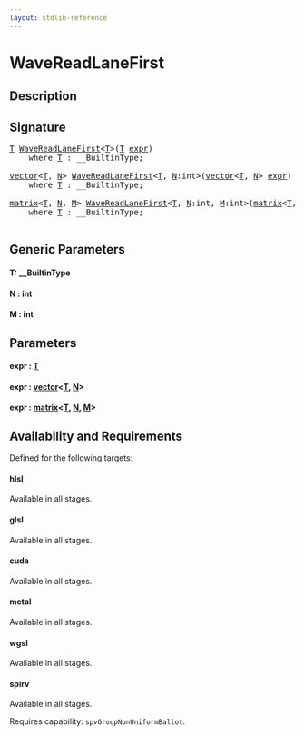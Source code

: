 ```yaml
---
layout: stdlib-reference
---
```


# WaveReadLaneFirst

## Description





## Signature 

<pre>
<a href="wavereadlanefirst-048c.html#typeparam-T" class="code_type">T</a> <a href="wavereadlanefirst-048c.html">WaveReadLaneFirst</a>&lt;<a href="wavereadlanefirst-048c.html#typeparam-T" class="code_type">T</a>&gt;(<a href="wavereadlanefirst-048c.html#typeparam-T" class="code_type">T</a> <a href="wavereadlanefirst-048c.html#decl-expr" class="code_param">expr</a>)
    <span class='code_keyword'>where</span> <a href="wavereadlanefirst-048c.html#typeparam-T" class="code_type">T</a> : __BuiltinType;

<a href="../types/vector/index.html" class="code_type">vector</a>&lt;<a href="wavereadlanefirst-048c.html#typeparam-T" class="code_type">T</a>, <a href="wavereadlanefirst-048c.html#decl-N" class="code_var">N</a>&gt; <a href="wavereadlanefirst-048c.html">WaveReadLaneFirst</a>&lt;<a href="wavereadlanefirst-048c.html#typeparam-T" class="code_type">T</a>, <a href="wavereadlanefirst-048c.html#decl-N" class="code_var">N</a>:<span class="code_keyword">int</span>&gt;(<a href="../types/vector/index.html" class="code_type">vector</a>&lt;<a href="wavereadlanefirst-048c.html#typeparam-T" class="code_type">T</a>, <a href="wavereadlanefirst-048c.html#decl-N" class="code_var">N</a>&gt; <a href="wavereadlanefirst-048c.html#decl-expr" class="code_param">expr</a>)
    <span class='code_keyword'>where</span> <a href="wavereadlanefirst-048c.html#typeparam-T" class="code_type">T</a> : __BuiltinType;

<a href="../types/matrix/index.html" class="code_type">matrix</a>&lt;<a href="wavereadlanefirst-048c.html#typeparam-T" class="code_type">T</a>, <a href="wavereadlanefirst-048c.html#decl-N" class="code_var">N</a>, <a href="wavereadlanefirst-048c.html#decl-M" class="code_var">M</a>&gt; <a href="wavereadlanefirst-048c.html">WaveReadLaneFirst</a>&lt;<a href="wavereadlanefirst-048c.html#typeparam-T" class="code_type">T</a>, <a href="wavereadlanefirst-048c.html#decl-N" class="code_var">N</a>:<span class="code_keyword">int</span>, <a href="wavereadlanefirst-048c.html#decl-M" class="code_var">M</a>:<span class="code_keyword">int</span>&gt;(<a href="../types/matrix/index.html" class="code_type">matrix</a>&lt;<a href="wavereadlanefirst-048c.html#typeparam-T" class="code_type">T</a>, <a href="wavereadlanefirst-048c.html#decl-N" class="code_var">N</a>, <a href="wavereadlanefirst-048c.html#decl-M" class="code_var">M</a>&gt; <a href="wavereadlanefirst-048c.html#decl-expr" class="code_param">expr</a>)
    <span class='code_keyword'>where</span> <a href="wavereadlanefirst-048c.html#typeparam-T" class="code_type">T</a> : __BuiltinType;

</pre>

## Generic Parameters

####  <a id="typeparam-T"></a>T: \_\_BuiltinType
####  <a id="decl-N"></a>N  : int
####  <a id="decl-M"></a>M  : int

## Parameters

####  <a id="decl-expr"></a>expr  : [T](wavereadlanefirst-048c.html#typeparam-T)
####  <a id="decl-expr"></a>expr  : [vector](../types/vector/index.html)\<[T](../types/vector/index.html#typeparam-T), [N](../types/vector/index.html#decl-N)\>
####  <a id="decl-expr"></a>expr  : [matrix](../types/matrix/index.html)\<[T](.html), [N](../types/matrix/index.html#decl-N), [M](../types/matrix/index.html#decl-M)\>

## Availability and Requirements

Defined for the following targets:

#### hlsl
Available in all stages.

#### glsl
Available in all stages.

#### cuda
Available in all stages.

#### metal
Available in all stages.

#### wgsl
Available in all stages.

#### spirv
Available in all stages.

Requires capability: `spvGroupNonUniformBallot`.


